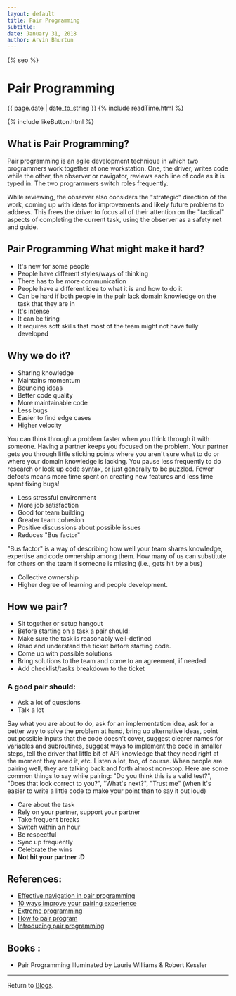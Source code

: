 ```yaml
---
layout: default
title: Pair Programming
subtitle:
date: January 31, 2018
author: Arvin Bhurtun
---
```

{% seo %}


# Pair Programming

{{ page.date | date_to_string }} {% include readTime.html %}

{% include likeButton.html %}

## **What is Pair Programming?**

Pair programming is an agile development technique in which two programmers work together at one workstation. One, the driver, writes code while the other, the observer or navigator, reviews each line of code as it is typed in. The two programmers switch roles frequently.

While reviewing, the observer also considers the "strategic" direction of the work, coming up with ideas for improvements and likely future problems to address. This frees the driver to focus all of their attention on the "tactical" aspects of completing the current task, using the observer as a safety net and guide.

## **Pair Programming What might make it hard?**

- It's new for some people
- People have different styles/ways of thinking
- There has to be more communication
- People have a different idea to what it is and how to do it
- Can be hard if both people in the pair lack domain knowledge on the task that they are in
- It's intense
- It can be tiring
- It requires soft skills that most of the team might not have fully developed

## **Why we do it?**

- Sharing knowledge
- Maintains momentum
- Bouncing ideas
- Better code quality
- More maintainable code
- Less bugs
- Easier to find edge cases
- Higher velocity

You can think through a problem faster when you think through it with someone. Having a partner keeps you focused on the problem. Your partner gets you through little sticking points where you aren't sure what to do or where your domain knowledge is lacking. You pause less frequently to do research or look up code syntax, or just generally to be puzzled. Fewer defects means more time spent on creating new features and less time spent fixing bugs!

- Less stressful environment
- More job satisfaction
- Good for team building
- Greater team cohesion
- Positive discussions about possible issues
- Reduces "Bus factor"

<!--more-->

"Bus factor" is a way of describing how well your team shares knowledge, expertise and code ownership among them. How many of us can substitute for others on the team if someone is missing (i.e., gets hit by a bus)

- Collective ownership
- Higher degree of learning and people development.

## **How we pair?**

- Sit together or setup hangout
- Before starting on a task a pair should:
- Make sure the task is reasonably well-defined
- Read and understand the ticket before starting code.
- Come up with possible solutions
- Bring solutions to the team and come to an agreement, if needed
- Add checklist/tasks breakdown to the ticket

### A good pair should:

- Ask a lot of questions
- Talk a lot

Say what you are about to do, ask for an implementation idea, ask for a better way to solve the problem at hand, bring up alternative ideas, point out possible inputs that the code doesn't cover, suggest clearer names for variables and subroutines, suggest ways to implement the code in smaller steps, tell the driver that little bit of API knowledge that they need right at the moment they need it, etc. Listen a lot, too, of course. When people are pairing well, they are talking back and forth almost non-stop. Here are some common things to say while pairing:
"Do you think this is a valid test?", "Does that look correct to you?", "What's next?", "Trust me" (when it's easier to write a little code to make your point than to say it out loud)

- Care about the task
- Rely on your partner, support your partner
- Take frequent breaks
- Switch within an hour
- Be respectful
- Sync up frequently
- Celebrate the wins
- **Not hit your partner :D**

## References:

- [Effective navigation in pair programming](https://www.thoughtworks.com/insights/blog/effective-navigation-in-pair-programming)
- [10 ways improve your pairing experience](https://www.thoughtworks.com/insights/blog/10-ways-improve-your-pairing-experience)
- [Extreme programming](http://www.extremeprogramming.org/stories/pair.html)
- [How to pair program](http://www.wikihow.com/Pair-Program)
- [Introducing pair programming](http://www.infoq.com/articles/introducing-pair-programming)

## Books :

- Pair Programming Illuminated by Laurie Williams &amp; Robert Kessler

---

Return to [Blogs](../index.md).